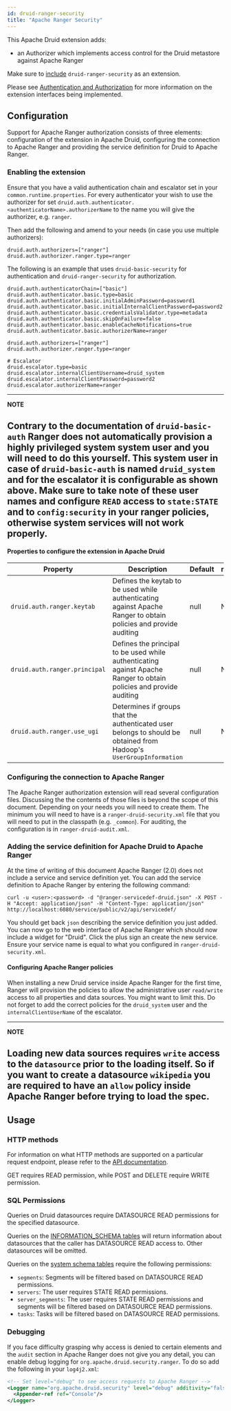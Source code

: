 ```yaml
---
id: druid-ranger-security
title: "Apache Ranger Security"
---
```


<!--
  ~ Licensed to the Apache Software Foundation (ASF) under one
  ~ or more contributor license agreements.  See the NOTICE file
  ~ distributed with this work for additional information
  ~ regarding copyright ownership.  The ASF licenses this file
  ~ to you under the Apache License, Version 2.0 (the
  ~ "License"); you may not use this file except in compliance
  ~ with the License.  You may obtain a copy of the License at
  ~
  ~   http://www.apache.org/licenses/LICENSE-2.0
  ~
  ~ Unless required by applicable law or agreed to in writing,
  ~ software distributed under the License is distributed on an
  ~ "AS IS" BASIS, WITHOUT WARRANTIES OR CONDITIONS OF ANY
  ~ KIND, either express or implied.  See the License for the
  ~ specific language governing permissions and limitations
  ~ under the License.
  -->
  
This Apache Druid extension adds:

- an Authorizer which implements access control for the Druid metastore against Apache Ranger

Make sure to [include](../../development/extensions.md#loading-extensions) `druid-ranger-security` as an extension.

Please see [Authentication and Authorization](../../design/auth.md) for more information on the extension interfaces being implemented.

## Configuration

Support for Apache Ranger authorization consists of three elements: configuration of the extension 
in Apache Druid, configuring the connection to Apache Ranger and providing the service definition for Druid to Apache Ranger.
 
### Enabling the extension
Ensure that you have a valid authentication chain and escalator set in your `common.runtime.properties`. For every 
authenticator your wish to use the authorizer for set `druid.auth.authenticator.<authenticatorName>.authorizerName` 
to the name you will give the authorizer, e.g. `ranger`. 

Then add the following and amend to your needs (in case you use multiple authorizers):

```
druid.auth.authorizers=["ranger"]
druid.auth.authorizer.ranger.type=ranger
```

The following is an example that uses `druid-basic-security` for authentication and `druid-ranger-security` for 
authorization.

```
druid.auth.authenticatorChain=["basic"]
druid.auth.authenticator.basic.type=basic
druid.auth.authenticator.basic.initialAdminPassword=password1
druid.auth.authenticator.basic.initialInternalClientPassword=password2
druid.auth.authenticator.basic.credentialsValidator.type=metadata
druid.auth.authenticator.basic.skipOnFailure=false
druid.auth.authenticator.basic.enableCacheNotifications=true
druid.auth.authenticator.basic.authorizerName=ranger

druid.auth.authorizers=["ranger"]
druid.auth.authorizer.ranger.type=ranger

# Escalator
druid.escalator.type=basic
druid.escalator.internalClientUsername=druid_system
druid.escalator.internalClientPassword=password2
druid.escalator.authorizerName=ranger
```

---
**NOTE**

Contrary to the documentation of `druid-basic-auth` Ranger does not automatically provision a highly privileged
system system user and you will need to do this yourself. This system user in case of `druid-basic-auth` is named 
`druid_system` and for the escalator it is configurable as shown above. Make sure to take note of these user names and 
configure `READ` access to `state:STATE` and to `config:security` in your ranger policies, 
otherwise system services will not work properly.
---

#### Properties to configure the extension in Apache Druid
|Property|Description|Default|required|
|--------|-----------|-------|--------|
|`druid.auth.ranger.keytab`|Defines the keytab to be used while authenticating against Apache Ranger to obtain policies and provide auditing|null|No|
|`druid.auth.ranger.principal`|Defines the principal to be used while authenticating against Apache Ranger to obtain policies and provide auditing|null|No|
|`druid.auth.ranger.use_ugi`|Determines if groups that the authenticated user belongs to should be obtained from Hadoop's `UserGroupInformation`|null|No|

### Configuring the connection to Apache Ranger

The Apache Ranger authorization extension will read several configuration files. Discussing the
the contents of those files is beyond the scope of this document. Depending on your needs you will 
need to create them. The minimum you will need to have is a `ranger-druid-security.xml` file 
that you will need to put in the classpath (e.g. `_common`). For auditing, the configuration is 
in `ranger-druid-audit.xml`.

### Adding the service definition for Apache Druid to Apache Ranger

At the time of writing of this document Apache Ranger (2.0) does not include a service and 
service definition yet. You can add the service definition to Apache Ranger by entering the following
command:

`curl -u <user>:<password> -d "@ranger-servicedef-druid.json" -X POST -H "Accept: application/json" -H "Content-Type: application/json" http://localhost:6080/service/public/v2/api/servicedef/`

You should get back `json` describing the service definition you just added. You can now go to the web
interface of Apache Ranger which should now include a widget for "Druid". Click the plus sign an create
the new service. Ensure your service name is equal to what you configured in `ranger-druid-security.xml`.

#### Configuring Apache Ranger policies

When installing a new Druid service inside Apache Ranger for the first time, Ranger will provision the policies
to allow the administrative user `read/write` access to all properties and data sources. You might want to limit this.
Do not forget to add the correct policies for the `druid_system` user and the `internalClientUserName` of the escalator.

---
**NOTE**

Loading new data sources requires `write` access to the `datasource` prior to the loading itself. So if you
want to create a datasource `wikipedia` you are required to have an `allow` policy inside Apache Ranger before
trying to load the spec. 
---

## Usage

### HTTP methods

For information on what HTTP methods are supported on a particular request endpoint, please refer to the [API documentation](../../operations/api-reference.md).

GET requires READ permission, while POST and DELETE require WRITE permission.

### SQL Permissions

Queries on Druid datasources require DATASOURCE READ permissions for the specified datasource.

Queries on the [INFORMATION_SCHEMA tables](../../querying/sql.html#information-schema) will
return information about datasources that the caller has DATASOURCE READ access to. Other
datasources will be omitted.

Queries on the [system schema tables](../../querying/sql.html#system-schema) require the following permissions:
- `segments`: Segments will be filtered based on DATASOURCE READ permissions.
- `servers`: The user requires STATE READ permissions.
- `server_segments`: The user requires STATE READ permissions and segments will be filtered based on DATASOURCE READ permissions.
- `tasks`: Tasks will be filtered based on DATASOURCE READ permissions.


### Debugging

If you face difficulty grasping why access is denied to certain elements and the `audit` section in
Apache Ranger does not give you any detail, you can enable debug logging for `org.apache.druid.security.ranger`.
To do so add the following in your `log4j2.xml`:

```xml
<!-- Set level="debug" to see access requests to Apache Ranger -->
<Logger name="org.apache.druid.security" level="debug" additivity="false">
  <Appender-ref ref="Console"/>
</Logger>
```
